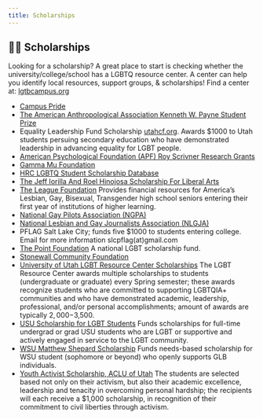 ```yaml
---
title: Scholarships
---
```



## 🏳️‍🌈 Scholarships
Looking for a scholarship? A great place to start is checking whether the university/college/school has a LGBTQ resource center. A center can help you identify local resources, support groups, & scholarships! Find a center at: [lgtbcampus.org](https://www.lgbtcampus.org/find-an-lgbtq-campus-center)

 - [Campus Pride](https://www.campuspride.org/about/)
 - [The American Anthropological Association Kenneth W. Payne Student Prize](http://queeranthro.org/awards/the-kenneth-w-payne-student-prize/)
 - Equality Leadership Fund Scholarship [utahcf.org](http://utahcf.org/apply-for-support/student-scholarships). Awards $1000 to Utah students persuing secondary education who have demonstrated leadership in advancing equality for LGBT people. 
 - [American Psychological Foundation (APF) Roy Scrivner Research Grants](https://www.apa.org/apf/funding/scrivner) 
 - [Gamma Mu Foundation](https://gammamufoundation.org)
 - [HRC LGBTQ Student Scholarship Database](https://www.hrc.org/resources/scholarship-database)
 - [The Jeff Iorilla And Roel Hinojosa Scholarship For Liberal Arts](https://www.internationalscholarships.com/1302/The-Jeff-Iorilla-And-Roel-Hinojosa-Scholarship-For-Liberal-Arts)
 - [The League Foundation](https://leaguefoundation.org) Provides financial resources for America’s Lesbian, Gay, Bisexual, Transgender high school seniors entering their first year of  institutions of higher learning.
 - [National Gay Pilots Association (NGPA)](https://www.ngpa.org/scholarships) 
 - [National Lesbian and Gay Journalists Association (NLGJA)](https://www.nlgja.org) 
 - PFLAG Salt Lake City; funds five $1000 to students entering college. Email for more information slcpflag(at)gmail.com
 - [The Point Foundation](https://pointfoundation.org) A national LGBT scholarship fund. 
 - [Stonewall Community Foundation](https://www.stonewallfoundation.org/scholarships)
 - [University of Utah LGBT Resource Center Scholarships](https://lgbt.utah.edu/resources/scholarships.php) The LGBT Resource Center awards multiple scholarships to students (undergraduate or graduate) every Spring semester; these awards recognize students who are committed to supporting LGBTQIA+ communities and who have demonstrated academic, leadership, professional, and/or personal accomplishments; amount of awards are typically $2,000-$3,500.
 - [USU Scholarship for LGBT Students](https://accesscenter.usu.edu/adc/scholarshipresources) Funds scholarships for full-time undergrad or grad USU students who are LGBT or supportive and actively engaged in service to the LGBT community.
 - [WSU Matthew Shepard Scholarship](https://www.weber.edu/lgbtresourcecenter/Matthew_Shepard_Scholarship.html) Funds needs-based scholarship for WSU student (sophomore or beyond) who openly supports GLB individuals.
 - [Youth Activist Scholarship, ACLU of Utah](http://www.acluutah.org/resources/itemlist/category/68-youth-activist-scholarship) The students are selected based not only on their activism, but also their academic excellence, leadership and tenacity in overcoming personal hardship; the recipients will each receive a $1,000 scholarship, in recognition of their commitment to civil liberties through activism. 
 
